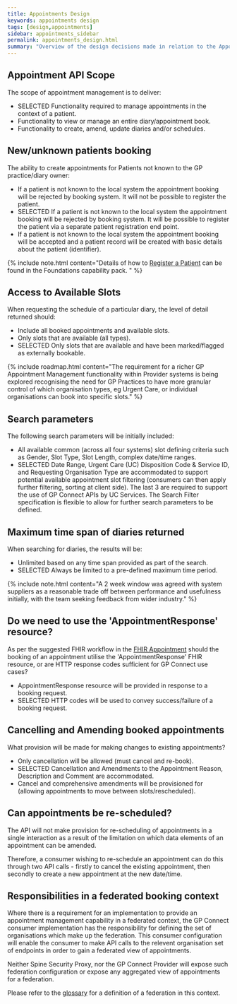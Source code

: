 ```yaml
---
title: Appointments Design
keywords: appointments design
tags: [design,appointments]
sidebar: appointments_sidebar
permalink: appointments_design.html
summary: "Overview of the design decisions made in relation to the Appointment Management capability."
---
```


## Appointment API Scope ##

The scope of appointment management is to deliver:

- <span class="label label-success">SELECTED</span> Functionality required to manage appointments in the context of a patient.
- Functionality to view or manage an entire diary/appointment book.
- Functionality to create, amend, update diaries and/or schedules.

## New/unknown patients booking ##

The ability to create appointments for Patients not known to the GP practice/diary owner:

- If a patient is not known to the local system the appointment booking will be rejected by booking system. It will not be possible to register the patient.
- <span class="label label-success">SELECTED</span> If a patient is not known to the local system the appointment booking will be rejected by booking system. It will be possible to register the patient via a separate patient registration end point.
- If a patient is not known to the local system the appointment booking will be accepted and a patient record will be created with basic details about the patient (identifier).

{% include note.html content="Details of how to [Register a Patient](foundations_use_case_register_a_patient.html) can be found in the Foundations capability pack. " %}

## Access to Available Slots ##

When requesting the schedule of a particular diary, the level of detail returned should:

- Include all booked appointments and available slots.
- Only slots that are available (all types).
- <span class="label label-success">SELECTED</span> Only slots that are available and have been marked/flagged as externally bookable.

{% include roadmap.html content="The requirement for a richer GP Appointment Management functionality within Provider systems is being explored recognising the need for GP Practices to have more granular control of which organisation types, eg Urgent Care, or individual organisations can book into specific slots." %}

## Search parameters ##

The following search parameters will be initially included:

- All available common (across all four systems) slot defining criteria such as Gender, Slot Type, Slot Length, complex date/time ranges.
- <span class="label label-success">SELECTED</span> Date Range,  Urgent Care (UC) Disposition Code & Service ID, and Requesting Organisation Type are accommodated to support potential available appointment slot filtering (consumers can then apply further filtering, sorting at client side).  The last 3 are required to support the use of GP Connect APIs by UC Services.  The Search Filter specification is flexible to allow for further search parameters to be defined.



## Maximum time span of diaries returned ##

When searching for diaries, the results will be:

- Unlimited based on any time span provided as part of the search.
- <span class="label label-success">SELECTED</span> Always be limited to a pre-defined maximum time period.

{% include note.html content="A 2 week window was agreed with system suppliers as a reasonable trade off between performance and usefulness initially, with the team seeking feedback from wider industry." %}

## Do we need to use the 'AppointmentResponse' resource? ##

As per the suggested FHIR workflow in the [FHIR Appointment](https://www.hl7.org/fhir/STU3/appointment.html) should the booking of an appointment utilise the 'AppointmentResponse' FHIR resource, or are HTTP response codes sufficient for GP Connect use cases?

- AppointmentResponse resource will be provided in response to a booking request.
- <span class="label label-success">SELECTED</span> HTTP codes will be used to convey success/failure of a booking request.

## Cancelling and Amending booked appointments ##

What provision will be made for making changes to existing appointments?

- Only cancellation will be allowed (must cancel and re-book).
- <span class="label label-success">SELECTED</span> Cancellation and Amendments to the Appointment Reason, Description and Comment are accommodated.
- Cancel and comprehensive amendments will be provisioned for (allowing appointments to move between slots/rescheduled).

## Can appointments be re-scheduled? ##

The API will not make provision for re-scheduling of appointments in a single interaction as a result of the limitation on which data elements of an appointment can be amended.

Therefore, a consumer wishing to re-schedule an appointment can do this through two API calls - firstly to cancel the existing appointment, then secondly to create a new appointment at the new date/time.

## Responsibilities in a federated booking context

Where there is a requirement for an implementation to provide an appointment management capability in a federated context, the GP Connect consumer implementation has the responsibility for defining the set of organisations which make up the federation. This consumer configuration will enable the consumer to make API calls to the relevent organisation set of endpoints in order to gain a federated view of appointments.

Neither Spine Security Proxy, nor the GP Connect Provider will expose such federation configuration or expose any aggregated view of appointments for a federation.

Please refer to the [glossary](overview_glossary.html) for a definition of a federation in this context.
